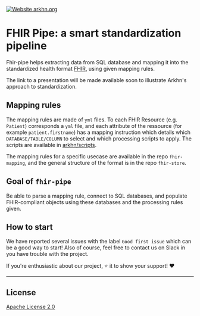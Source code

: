 [![Website arkhn.org](https://img.shields.io/website-up-down-green-red/https/arkhn.org.svg)](http://arkhn.org/)

# FHIR Pipe: a smart standardization pipeline

Fhir-pipe helps extracting data from SQL database and mapping it into the standardized health format [FHIR](https://www.hl7.org/fhir/), using given mapping rules.

The link to a presentation will be made available soon to illustrate Arkhn's approach to standardization.

## Mapping rules

The mapping rules are made of `yml` files. To each FHIR Resource (e.g. `Patient`) corresponds a `yml` file, and each attribute of the ressource (for example `patient.firstname`) has a mapping instruction which details which `DATABASE/TABLE/COLUMN` to select and which processing scripts to apply. The scripts are available in [arkhn/scripts](https://github.com/arkhn/fhir-pipe/tree/master/arkhn/scripts).

The mapping rules for a specific usecase are available in the repo `fhir-mapping`, and the general structure of the format is in the repo `fhir-store`.

## Goal of `fhir-pipe`

Be able to parse a mapping rule, connect to SQL databases, and populate FHIR-compliant objects using these databases and the processing rules given.

## How to start

We have reported several issues with the label `Good first issue` which can be a good way to start! Also of course, feel free to contact us on Slack in you have trouble with the project.

If you're enthusiastic about our project, :star: it to show your support! :heart:

* * *

## License

[Apache License 2.0](https://github.com/OpenMined/PySyft/blob/master/LICENSE)
